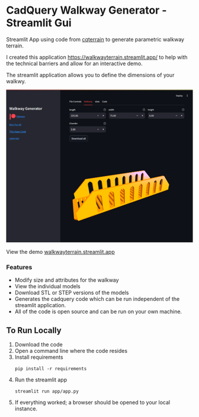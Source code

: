# CadQuery Walkway Generator - Streamlit Gui

 Streamlit App using code from [cqterrain](https://github.com/medicationforall/cqterrain) to generate parametric walkway terrain. 
 
I created this application https://walkwayterrain.streamlit.app/ to help with the technical barriers and allow for an interactive demo.

The streamlit application allows you to define the dimensions of your walkwy.


[![](01.png)](https://walkwayterrain.streamlit.app//)

View the demo [walkwayterrain.streamlit.app](https://walkwayterrain.streamlit.app//)

### Features
* Modify size and attributes for the walkway
* View the individual models
* Download STL or STEP versions of the models
* Generates the cadquery code which can be run independent of the streamlit application. 
* All of the code is open source and can be run on your own machine.



## To Run Locally

1. Download the code
2. Open a command line where the code resides
3. Install requirements
    ```
    pip install -r requirements
    ```
4. Run the streamlit app
    ```
    streamlit run app/app.py
    ```
5. If everything worked; a browser should be opened to your local instance.
